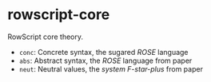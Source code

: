 # rowscript-core

RowScript core theory.

* `conc`: Concrete syntax, the sugared *ROSE* language
* `abs`: Abstract syntax, the *ROSE* language from paper
* `neut`: Neutral values, the *system F-star-plus* from paper
